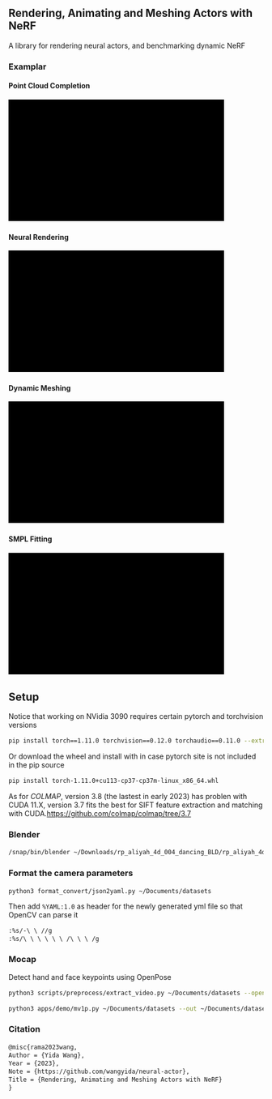 ## Rendering, Animating and Meshing Actors with NeRF
A library for rendering neural actors, and benchmarking dynamic NeRF

### Examplar

#### Point Cloud Completion
![](readmes/na1.gif)

#### Neural Rendering
![](readmes/na2.gif)

#### Dynamic Meshing
![](readmes/na3.gif)

#### SMPL Fitting
![](readmes/na4.gif)

## Setup

Notice that working on NVidia 3090 requires certain pytorch and torchvision versions


```bash
pip install torch==1.11.0 torchvision==0.12.0 torchaudio==0.11.0 --extra-index-url https://download.pytorch.org/whl/cu113
```
Or download the wheel and install with in case pytorch site is not included in the pip source
```bash
pip install torch-1.11.0+cu113-cp37-cp37m-linux_x86_64.whl
```

As for *COLMAP*, version 3.8 (the lastest in early 2023) has problen with CUDA 11.X, version 3.7 fits the best for SIFT feature extraction and matching with CUDA.https://github.com/colmap/colmap/tree/3.7

### Blender

```bash
/snap/bin/blender ~/Downloads/rp_aliyah_4d_004_dancing_BLD/rp_aliyah_4d_004_dancing_2k.blend --background --python 'render/renderpeople.py' -- --with_images --start 1 --end 150
```

### Format the camera parameters
```bash
python3 format_convert/json2yaml.py ~/Documents/datasets
```
Then add `%YAML:1.0` as header for the newly generated yml file so that OpenCV can parse it

```vim
:%s/-\ \ //g
:%s/\ \ \ \ \ \ /\ \ \ /g
```

### Mocap

Detect hand and face keypoints using OpenPose
```bash
python3 scripts/preprocess/extract_video.py ~/Documents/datasets --openpose ~/Downloads/openpose --handface --ext png --with_img --end 1
```

```bash
python3 apps/demo/mv1p.py ~/Documents/datasets --out ~/Documents/datasets/output/smpl --vis_det --vis_repro --undis --vis_smpl --end 1
```

### Citation
```
@misc{rama2023wang,
Author = {Yida Wang},
Year = {2023},
Note = {https://github.com/wangyida/neural-actor},
Title = {Rendering, Animating and Meshing Actors with NeRF}
}
```
